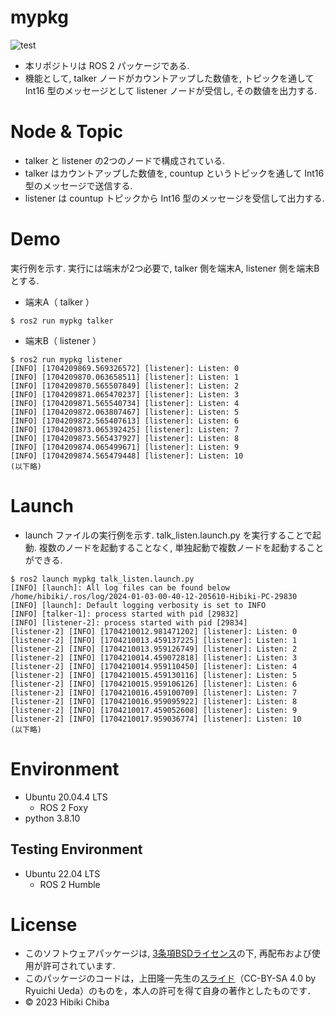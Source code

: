 # mypkg
![test](https://github.com/HibikiCHIBA/mypkg/actions/workflows/test.yml/badge.svg)

- 本リポジトリは ROS 2 パッケージである. 
- 機能として, talker ノードがカウントアップした数値を, トピックを通して Int16 型のメッセージとして listener ノードが受信し, その数値を出力する. 

# Node & Topic
- talker と listener の2つのノードで構成されている. 
- talker はカウントアップした数値を, countup というトピックを通して Int16 型のメッセージで送信する. 
- listener は countup トピックから Int16 型のメッセージを受信して出力する. 

# Demo
実行例を示す. 実行には端末が2つ必要で, talker 側を端末A, listener 側を端末Bとする. 
- 端末A（ talker ）
```
$ ros2 run mypkg talker
```
- 端末B（ listener ）
```
$ ros2 run mypkg listener
[INFO] [1704209869.569326572] [listener]: Listen: 0
[INFO] [1704209870.063658511] [listener]: Listen: 1
[INFO] [1704209870.565507849] [listener]: Listen: 2
[INFO] [1704209871.065470237] [listener]: Listen: 3
[INFO] [1704209871.565540734] [listener]: Listen: 4
[INFO] [1704209872.063807467] [listener]: Listen: 5
[INFO] [1704209872.565407613] [listener]: Listen: 6
[INFO] [1704209873.065392425] [listener]: Listen: 7
[INFO] [1704209873.565437927] [listener]: Listen: 8
[INFO] [1704209874.065499671] [listener]: Listen: 9
[INFO] [1704209874.565479448] [listener]: Listen: 10
(以下略)
```

# Launch
- launch ファイルの実行例を示す. talk_listen.launch.py を実行することで起動. 複数のノードを起動することなく, 単独起動で複数ノードを起動することができる. 
```
$ ros2 launch mypkg talk_listen.launch.py
[INFO] [launch]: All log files can be found below /home/hibiki/.ros/log/2024-01-03-00-40-12-205610-Hibiki-PC-29830
[INFO] [launch]: Default logging verbosity is set to INFO
[INFO] [talker-1]: process started with pid [29832]
[INFO] [listener-2]: process started with pid [29834]
[listener-2] [INFO] [1704210012.981471202] [listener]: Listen: 0
[listener-2] [INFO] [1704210013.459137225] [listener]: Listen: 1
[listener-2] [INFO] [1704210013.959126749] [listener]: Listen: 2
[listener-2] [INFO] [1704210014.459072818] [listener]: Listen: 3
[listener-2] [INFO] [1704210014.959110450] [listener]: Listen: 4
[listener-2] [INFO] [1704210015.459130116] [listener]: Listen: 5
[listener-2] [INFO] [1704210015.959106126] [listener]: Listen: 6
[listener-2] [INFO] [1704210016.459100709] [listener]: Listen: 7
[listener-2] [INFO] [1704210016.959095922] [listener]: Listen: 8
[listener-2] [INFO] [1704210017.459052608] [listener]: Listen: 9
[listener-2] [INFO] [1704210017.959036774] [listener]: Listen: 10
(以下略)
```

# Environment
* Ubuntu 20.04.4 LTS
  * ROS 2 Foxy
* python 3.8.10
## Testing Environment
* Ubuntu 22.04 LTS
  * ROS 2 Humble

# License
* このソフトウェアパッケージは, [3条項BSDライセンス](https://opensource.org/license/bsd-3-clause/)の下, 再配布および使用が許可されています. 
* このパッケージのコードは，上田隆一先生の[スライド](https://github.com/ryuichiueda/my_slides/tree/master/robosys_2022)（CC-BY-SA 4.0 by Ryuichi Ueda）のものを，本人の許可を得て自身の著作としたものです．
* © 2023 Hibiki Chiba
